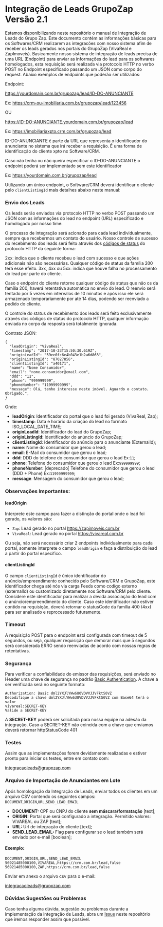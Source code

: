 # Integração de Leads GrupoZap Versão 2.1

Estamos disponibilizando neste repositório o manual de Integração de Leads do Grupo Zap. Este documento contém as informações básicas para os Softwares/CRM realizarem as integracões com nosso sistema afim de receber os leads gerados nos portais do GrupoZap (VivaReal e ZapImoveis).
Basicamente nosso sistema de integração de leads precisa de uma URL (Endpoint) para enviar as informações do lead para os softwares homologados, esta requisição será realizada via protocolo HTTP no verbo POST no Endpoint especificado passando um JSON como corpo do request. Abaixo exemplos de endpoints que poderão ser utilizados: 

Endpoint:

https://yourdomain.com.br/grupozap/lead/ID-DO-ANUNCIANTE

Ex:
https://crm-ou-imobiliaria.com.br/grupozap/lead/123456

OU

https://ID-DO-ANUNCIANTE.yourdomain.com.br/grupozap/lead

Ex:
https://imobiliariaxpto.crm.com.br/grupozap/lead

ID-DO-ANUNCIANTE é parte da URL que representa o identificador do anunciante no sistema que irá receber a requisição. É uma forma de identificação do cliente xpto no Software/CRM.

Caso não tenha ou não queira especificar o ID-DO-ANUNCIANTE o endpoint poderá ser implementado sem este identificador

Ex: 
https://yourdomain.com.br/grupozap/lead

Utilizando um único endpoint, o Software/CRM deverá identificar o cliente pelo `clientListingId` mais detalhes abaixo neste manual:

### Envio dos Leads
Os leads serão enviados via protocolo HTTP no verbo POST passando um JSON com as informações do lead no endpoint (URL) especificado e homologado por nosso time.

O processo de integração será acionado para cada lead individualmente, sempre que recebermos um contato do usuário. Nosso controle de sucesso do recebimento dos leads será feito através dos [códigos de status](https://www.w3.org/Protocols/rfc2616/rfc2616-sec10.html) do protocolo HTTP da seguinte forma:

2xx: indica que o cliente recebeu o lead com sucesso e que ações adicionais não são necessárias. Qualquer código de status da família 200 terá esse efeito.
3xx, 4xx ou 5xx: indica que houve falha no processamento do lead por parte do cliente.

Caso o endpoint do cliente retorne qualquer código de status que não os da família 200, haverá retentativa automática no envio do lead. O reenvio será tentado por 5 vezes em intervalos de 10 minutos e após isso ele será armazenado temporariamente por até 14 dias, podendo ser reenviado a pedido do cliente.

O controle do status de recebimento dos leads será feito exclusivamente através dos códigos de status do protocolo HTTP, qualquer informação enviada no corpo da resposta será totalmente ignorada.

Contrato JSON:
```
{
  "leadOrigin": "VivaReal",
  "timestamp": "2017-10-23T15:50:30.619Z",
  "originLeadId": "59ee0fc6e4b043e1b2a6d863",
  "originListingId": "87027856",
  "clientListingId": "a40171",
  "name": "Nome Consumidor",
  "email": "nome.consumidor@email.com",
  "ddd": "11",
  "phone": "999999999",
  "phoneNumber": "11999999999",
  "message": Olá, tenho interesse neste imóvel. Aguardo o contato. Obrigado.",
}
```

Onde:

- **leadOrigin**: Identificador do portal que o lead foi gerado (VivaReal, Zap);
- **timestamp**: Data e horário da criação do lead no formato ISO_LOCAL_DATE_TIME;
- **originLeadId**: Identificador do lead do GrupoZap;
- **originListingId**: Identificador do anúncio do GrupoZap;
- **clientListingId**: Identificador do anúncio para o anunciante (ExternalId);
- **name**: Nome do consumidor que gerou o lead;
- **email**: E-Mail do consumidor que gerou o lead;
- **ddd**: DDD do telefone do consumidor que gerou o lead Ex:`11`;
- **phone**: Telefone do consumidor que gerou o lead Ex:`999999999`;
- **phoneNumber**: [deprecado] Telefone do consumidor que gerou o lead (DDD + Phone) Ex:`11999999999`;
- **message**: Mensagem do consumidor que gerou o lead;

### Observações Importantes:

#### leadOrigin
Interprete este campo para fazer a distinção do portal onde o lead foi gerado, os valores são:

- `Zap`: Lead gerado no portal https://zapimoveis.com.br
- `VivaReal`: Lead gerado no portal https://vivareal.com.br

Ou seja, não será necessário criar 2 endpoints individualmente para cada portal, somente interprete o campo `leadOrigin` e faça a distribuição do lead a partir do portal específico.

#### clientListingId
O campo `clientListingId` é único identificador do anúncio/empreendimento conhecido pelo Software/CRM e GrupoZap, este identificador chega até nós via carga Feeds como codigo externo (externalId) ou customizado diretamente nos Software/CRM pelo cliente. Considere este identificador para realizar a devida associação do lead com o anúncio/empreendimento do cliente. Caso este identificador não estiver contído na requisição, deverá retornar o statusCode da família 400 (4xx) para ser analisado e reprocessado futuramente.

### Timeout
A requisição POST para o endpoint está configurada com timeout de 5 segundos, ou seja, qualquer requisição que demorar mais que 5 segundos será considerada ERRO sendo reenviadas de acordo com nossas regras de retentativas.

### Segurança
Para verificar a confiabilidade do emissor das requisições, será enviado no Header uma chave de segurança no padrão [Basic Authentication](https://en.wikipedia.org/wiki/Basic_access_authentication). A chave a ser verificada será no seguinte formato:

```
Authorization: Basic dml2YXJlYWw6U0VDVVJJVFktS0VZ
Decodifique a chave dml2YXJlYWw6U0VDVVJJVFktS0VZ com Base64 terá o valor
vivareal:SECRET-KEY
Valide a SECRET-KEY
```

A **SECRET-KEY** poderá ser solicitada para nossa equipe na adesão da integração.
Caso a SECRET-KEY não coincida com a chave que enviamos deverá retornar httpStatusCode 401

### Testes
Assim que as implementações forem devidamente realizadas e estiver pronto para iniciar os testes, entre em contato com: <p><a href="mailto:integracaoleads@grupozap.com">integracaoleads@grupozap.com</a></p>

### Arquivo de Importação de Anunciantes em Lote
Após homologação da Integração de Leads, enviar todos os clientes em um arquivo CSV contendo os seguintes campos: `DOCUMENT`,`ORIGIN`,`URL`,`SEND_LEAD_EMAIL`

- **DOCUMENT:** CPF ou CNPJ do cliente **sem máscara/formatação** [text];
- **ORIGIN:** Portal que será configurado a integração. Permitido valores: VIVAREAL ou ZAP [text];
- **URL:** Url de integração do cliente [text];
- **SEND_LEAD_EMAIL:** Flag para configurar se o lead também será enviado por e-mail [boolean];

#### Exemplo:
```
DOCUMENT,ORIGIN,URL,SEND_LEAD_EMAIL
56921485000100,VIVAREAL,https://crm.com.br/lead,false
56921485000100,ZAP,https://crm.com.br/lead,false
```
Enviar em anexo o arquivo csv para o e-mail: <p><a href="mailto:integracaoleads@grupozap.com">integracaoleads@grupozap.com</a></p>

### Dúvidas Sugestões ou Problemas
Caso tenha alguma dúvida, sugestão ou problemas durante a implementação da integração de Leads, abra um [Issue](https://github.com/grupozap/crm-lead-integration/issues) neste repositório que iremos responder assim que possível.

